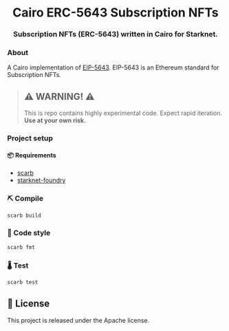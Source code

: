 <div align="center">
  <h1 align="center">Cairo ERC-5643 Subscription NFTs</h1>
  <h3 align="center">Subscription NFTs (ERC-5643) written in Cairo for Starknet.</h3>
</div>

### About

A Cairo implementation of [EIP-5643](https://eips.ethereum.org/EIPS/eip-5643). EIP-5643 is an Ethereum standard for Subscription NFTs.

> ## ⚠️ WARNING! ⚠️
>
> This is repo contains highly experimental code.
> Expect rapid iteration.
> **Use at your own risk.**

### Project setup

#### 📦 Requirements

- [scarb](https://docs.swmansion.com/scarb/)
- [starknet-foundry](https://github.com/foundry-rs/starknet-foundry)

### ⛏️ Compile

```bash
scarb build
```

### 💄 Code style

```bash
scarb fmt
```

### 🌡️ Test

```bash
scarb test
```

## 📄 License

This project is released under the Apache license.
